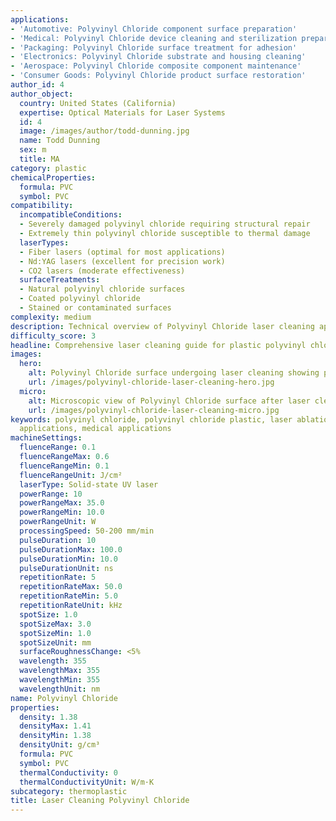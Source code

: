 ```yaml
---
applications:
- 'Automotive: Polyvinyl Chloride component surface preparation'
- 'Medical: Polyvinyl Chloride device cleaning and sterilization preparation'
- 'Packaging: Polyvinyl Chloride surface treatment for adhesion'
- 'Electronics: Polyvinyl Chloride substrate and housing cleaning'
- 'Aerospace: Polyvinyl Chloride composite component maintenance'
- 'Consumer Goods: Polyvinyl Chloride product surface restoration'
author_id: 4
author_object:
  country: United States (California)
  expertise: Optical Materials for Laser Systems
  id: 4
  image: /images/author/todd-dunning.jpg
  name: Todd Dunning
  sex: m
  title: MA
category: plastic
chemicalProperties:
  formula: PVC
  symbol: PVC
compatibility:
  incompatibleConditions:
  - Severely damaged polyvinyl chloride requiring structural repair
  - Extremely thin polyvinyl chloride susceptible to thermal damage
  laserTypes:
  - Fiber lasers (optimal for most applications)
  - Nd:YAG lasers (excellent for precision work)
  - CO2 lasers (moderate effectiveness)
  surfaceTreatments:
  - Natural polyvinyl chloride surfaces
  - Coated polyvinyl chloride
  - Stained or contaminated surfaces
complexity: medium
description: Technical overview of Polyvinyl Chloride laser cleaning applications and parameters
difficulty_score: 3
headline: Comprehensive laser cleaning guide for plastic polyvinyl chloride
images:
  hero:
    alt: Polyvinyl Chloride surface undergoing laser cleaning showing precise contamination removal
    url: /images/polyvinyl-chloride-laser-cleaning-hero.jpg
  micro:
    alt: Microscopic view of Polyvinyl Chloride surface after laser cleaning showing detailed surface structure
    url: /images/polyvinyl-chloride-laser-cleaning-micro.jpg
keywords: polyvinyl chloride, polyvinyl chloride plastic, laser ablation, laser cleaning, non-contact cleaning, automotive
  applications, medical applications
machineSettings:
  fluenceRange: 0.1
  fluenceRangeMax: 0.6
  fluenceRangeMin: 0.1
  fluenceRangeUnit: J/cm²
  laserType: Solid-state UV laser
  powerRange: 10
  powerRangeMax: 35.0
  powerRangeMin: 10.0
  powerRangeUnit: W
  processingSpeed: 50-200 mm/min
  pulseDuration: 10
  pulseDurationMax: 100.0
  pulseDurationMin: 10.0
  pulseDurationUnit: ns
  repetitionRate: 5
  repetitionRateMax: 50.0
  repetitionRateMin: 5.0
  repetitionRateUnit: kHz
  spotSize: 1.0
  spotSizeMax: 3.0
  spotSizeMin: 1.0
  spotSizeUnit: mm
  surfaceRoughnessChange: <5%
  wavelength: 355
  wavelengthMax: 355
  wavelengthMin: 355
  wavelengthUnit: nm
name: Polyvinyl Chloride
properties:
  density: 1.38
  densityMax: 1.41
  densityMin: 1.38
  densityUnit: g/cm³
  formula: PVC
  symbol: PVC
  thermalConductivity: 0
  thermalConductivityUnit: W/m·K
subcategory: thermoplastic
title: Laser Cleaning Polyvinyl Chloride
---
```

